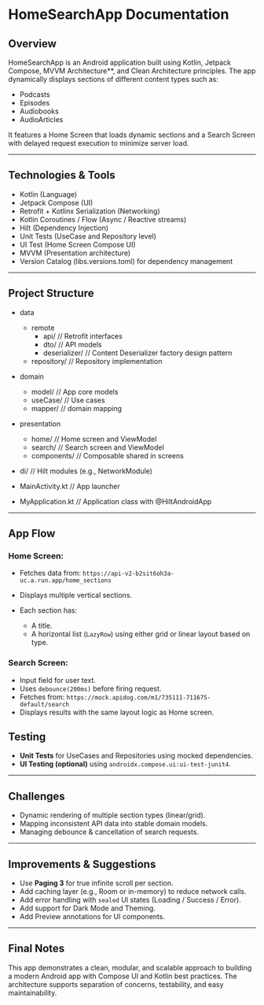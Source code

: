 # HomeSearchApp Documentation


## Overview

HomeSearchApp is an Android application built using Kotlin, Jetpack Compose, MVVM Architecture**, and Clean Architecture principles.
The app dynamically displays sections of different content types such as:

*  Podcasts
*  Episodes
*  Audiobooks
*  AudioArticles

It features a Home Screen that loads dynamic sections and a Search Screen with delayed request execution to minimize server load.

---

## Technologies & Tools

* Kotlin (Language)
* Jetpack Compose (UI)
* Retrofit + Kotlinx Serialization (Networking)
* Kotlin Coroutines / Flow (Async / Reactive streams)
* Hilt (Dependency Injection)
* Unit Tests (UseCase and Repository level)
* UI Test (Home Screen Compose UI)
* MVVM (Presentation architecture)
* Version Catalog (libs.versions.toml) for dependency management

---

## Project Structure

- data
  - remote
    - api/              // Retrofit interfaces
    - dto/              // API models
    - deserializer/     // Content Deserializer factory design pattern
  - repository/         // Repository implementation

- domain
  - model/              // App core models
  - useCase/            // Use cases
  - mapper/             //   domain mapping

- presentation
  - home/               // Home screen and ViewModel
  - search/             // Search screen and ViewModel
  - components/         // Composable shared in screens

- di/                   // Hilt modules (e.g., NetworkModule)
- MainActivity.kt       // App launcher
- MyApplication.kt      // Application class with @HiltAndroidApp

---

## App Flow

### Home Screen:

* Fetches data from: `https://api-v2-b2sit6oh3a-uc.a.run.app/home_sections`
* Displays multiple vertical sections.
* Each section has:

  * A title.
  * A horizontal list (`LazyRow`) using either grid or linear layout based on type.

### Search Screen:

* Input field for user text.
* Uses `debounce(200ms)` before firing request.
* Fetches from: `https://mock.apidog.com/m1/735111-711675-default/search`
* Displays results with the same layout logic as Home screen.



## Testing

* **Unit Tests** for UseCases and Repositories using mocked dependencies.
* **UI Testing (optional)** using `androidx.compose.ui:ui-test-junit4`.

---

## Challenges

* Dynamic rendering of multiple section types (linear/grid).
* Mapping inconsistent API data into stable domain models.
* Managing debounce & cancellation of search requests.

---

## Improvements & Suggestions

* Use **Paging 3** for true infinite scroll per section.
* Add caching layer (e.g., Room or in-memory) to reduce network calls.
* Add error handling with `sealed` UI states (Loading / Success / Error).
* Add support for Dark Mode and Theming.
* Add Preview annotations for UI components.

---


## Final Notes

This app demonstrates a clean, modular, and scalable approach to building a modern Android app with Compose UI and Kotlin best practices. The architecture supports separation of concerns, testability, and easy maintainability.

